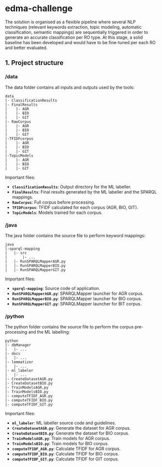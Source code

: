 # edma-challenge

The solution is organised as a flexible pipeline where several NLP techniques (relevant keywords extraction, topic modeling, automatic classification, semantic mappings) are sequentially triggered in order to generate an accurate classification per RO type. At this stage, a solid baseline has been developed and would have to be fine-tuned per each RO and better evaluated.

## 1. Project structure

### /data
The data folder contains all inputs and outputs used by the tools:

    data
    |- ClassificationResults
    |- FinalResults
    |    |- AGR
    |    |- BIO
    |    |- GIT
    |- RawCorpus
    |    |- AGR
    |    |- BIO
    |    |- GIT
    |-TFIDFcorpus
    |    |- AGR
    |    |- BIO
    |    |- GIT
    |-TopicModels
    |    |- AGR
    |    |- BIO
    |    |- GIT

Important files:
* **`ClassificationResults`**: Output directory for the ML labeller.
* **`FinalResults`**: Final results generated by the ML labeller and the SPARQL mappings.
* **`RawCorpus`**: Full corpus before processing.
* **`TFIDFcorpus`**: TFIDF calculated for each corpus (AGR, BIO, GIT).
* **`TopicModels`**: Models trained for each corpus.


### /java
The java folder contains the source file to perform keyword mappings:

    java
    |-sparql-mapping
    |	|- src
    |		|- ...
    |	|- RunSPARQLMapperAGR.py
    |	|- RunSPARQLMapperBIO.py
    |	|- RunSPARQLMapperGIT.py
    
  Important files:

* **`sparql-mapping`**: Source code of application.
* **`RunSPARQLMapperAGR.py`**: SPARQLMapper launcher for AGR corpus.
* **`RunSPARQLMapperBIO.py`**: SPARQLMapper launcher for BIO corpus.
* **`RunSPARQLMapperGIT.py`**: SPARQLMapper launcher for BIT corpus.

### /python
The python folder contains the source file to perform the corpus pre-processing and the ML labelling:

    python
    |- dbManager
    |	|- ...
    |- docs
    |	|- ...
    |- lemmatizer
    |	|- ...
    |- ml_labeler
    |	|- ...
    |- CreateDatasetAGR.py
    |- CreateDatasetBIO.py
    |- TrainModelsAGR.py
    |- TrainModelsBIO.py
    |- computeTFIDF_AGR.py
    |- computeTFIDF_BIO.py
    |- computeTFIDF_GIT.py

Important files:
* **`ml_labeler`**: ML labeller source code and  guidelines.
* **`CreateDatasetAGR.py`**: Generate the dataset for AGR corpus.
* **`CreateDatasetBIO.py`**: Generate the dataset for BIO corpus.
* **`TrainModelsAGR.py`**: Train models for AGR corpus.
*  **`TrainModelsBIO.py`**: Train models for BIO corpus.
*  **`computeTFIDF_AGR.py`**: Calculate TFIDF for AGR corpus.
*  **`computeTFIDF_BIO.py`**: Calculate TFIDF for BIO corpus.
*  **`computeTFIDF_GIT.py`**: Calculate TFIDF for GIT corpus.